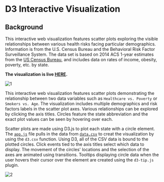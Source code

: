# D3 Interactive Visualization

## Background

This interactive web visualization features scatter plots exploring the visible relationships between various health risks facing particular demographics. Information is from the U.S. Census Bureau and the Behavioral Risk Factor Surveillance System. The data set is based on 2014 ACS 1-year estimates from the [US Census Bureau](https://data.census.gov/cedsci/), and includes data on rates of income, obesity, poverty, etc. by state.

**The visualization is live [HERE](https://rmurnane94.github.io/d3-challenge/).**

![1](https://github.com/rmurnane94/d3-challenge/blob/main/pics/screen2.png)

This interactive web visualization features scatter plots demonstrating the relationship between two data variables such as `Healthcare vs. Poverty` or `Smokers vs. Age`. The visualization includes multiple demographics and risk factors labels in the scatter plot axes. Various relationships can be explored by clicking the axis titles.  Circles feature the state abbreviation and the exact plot values can be seen by hovering over each.

Scatter plots are made using D3.js to plot each state with a circle element. The [`app.js`](https://github.com/rmurnane94/d3-challenge/blob/main/assets/js/app.js) file pulls in the data from [`data.csv`](https://github.com/rmurnane94/d3-challenge/blob/main/assets/data/data.csv) to creat the visualization by using the `d3.csv` function. Using D3, all of the CSV data is bound to the plotted circles. Click events tied to the axis titles select which data to display. The movement of the circles' locations and the selection of the axes are animated using transitions.  Tooltips displaying circle data when the user hovers their cursor over the element are created using the `d3-tip.js` plugin.


![2](https://github.com/rmurnane94/d3-challenge/blob/main/pics/screen3.png)
